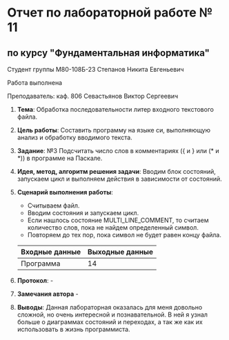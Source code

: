 # Отчет по лабораторной работе № 11
## по курсу "Фундаментальная информатика"

Студент группы М80-108Б-23 Степанов Никита Евгеньевич

Работа выполнена 

Преподаватель: каф. 806 Севастьянов Виктор Сергеевич

1. **Тема**: Обработка последовательности литер входного текстового файла.
2. **Цель работы**: Составить программу на языке си, выполняющую анализ и обработку вводимого текста.
3. **Задание**: №З Подсчитать число слов в комментариях ({ и } или (* и *)) в программе на Паскале.
4. **Идея, метод, алгоритм решения задачи**:  Вводим блок состояний, запускаем цикл и выполняем действия в зависимости от состояний.
5. **Сценарий выполнения работы**: 
    - Считываем файл.
    - Вводим состояния и запускаем цикл.
    - Если нашлось состояние MULTI_LINE_COMMENT, то считаем количество слов, пока не найдем определенный символ.
    - Повторяем до тех пор, пока символ не будет равен концу файла.

    | Входные данные | Выходные данные |
    |----------------|-----------------|
    |   Программа    |       14        |

6. **Протокол**: -
7. **Замечания автора** -
8. **Выводы**: Данная лабораторная оказалась для меня довольно сложной, но очень интересной и познавательной. В ней я узнал больше о диаграммах состояний и переходах, а так же как их использовать в жизнь программиста.